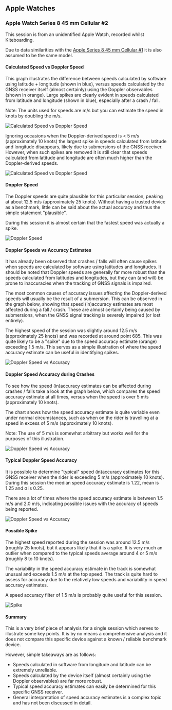 ## Apple Watches

### Apple Watch Series 8 45 mm Cellular #2

This session is from an unidentified Apple Watch, recorded whilst Kiteboarding.

Due to data similarities with the [Apple Series 8 45 mm Cellular #1](../kiteboard-230722-1622Z/README.md) it is also assumed to be the same model.



#### Calculated Speed vs Doppler Speed

This graph illustrates the difference between speeds calculated by software using latitude + longitude (shown in blue), versus speeds calculated by the GNSS receiver itself (almost certainly) using the Doppler observables (shown in orange). Large spikes are clearly evident in speeds calculated from latitude and longitude (shown in blue), especially after a crash / fall.

Note: The units used for speeds are m/s but you can estimate the speed in knots by doubling the m/s.

![Calculated Speed vs Doppler Speed](img/cspd-dspd.png)

Ignoring occasions when the Doppler-derived speed is < 5 m/s (approximately 10 knots) the largest spike in speeds calculated from latitude and longitude disappears, likely due to submersions of the GNSS receiver. However, when such spikes are removed it is still clear that speeds calculated from latitude and longitude are often much higher than the Doppler-derived speeds.

![Calculated Speed vs Doppler Speed](img/cspd-dspd-5.png)



#### Doppler Speed

The Doppler speeds are quite plausible for this particular session, peaking at about 12.5 m/s (approximately 25 knots). Without having a trusted device as a benchmark, little can be said about the actual accuracy and thus the simple statement "plausible".

During this session it is almost certain that the fastest speed was actually a spike.

![Doppler Speed](img/dspd.png)



#### Doppler Speeds vs Accuracy Estimates

It has already been observed that crashes / falls will often cause spikes when speeds are calculated by software using latitudes and longitudes. It should be noted that Doppler speeds are generally far more robust than the speeds calculated from latitudes and longitudes, but they can (and will) be prone to inaccuracies when the tracking of GNSS signals is impaired.

The most common causes of accuracy issues affecting the Doppler-derived speeds will usually be the result of a submersion. This can be observed in the graph below, showing that speed (in)accuracy estimates are most affected during a fall / crash. These are almost certainly being caused by submersions, when the GNSS signal tracking is severely impaired (or lost entirely).

The highest speed of the session was slightly around 12.5 m/s (approximately 25 knots) and was recorded at around point 685. This was quite likely to be a "spike" due to the speed accuracy estimate (orange) exceeding 1.5 m/s. This serves as a simple illustration of where the speed accuracy estimate can be useful in identifying spikes.

![Doppler Speed vs Accuracy](img/dspd-dspda.png)



#### Doppler Speed Accuracy during Crashes

To see how the speed (in)accuracy estimates can be affected during crashes / falls take a look at the graph below, which compares the speed accuracy estimate at all times, versus when the speed is over 5 m/s (approximately 10 knots).

The chart shows how the speed accuracy estimate is quite variable even under normal circumstances, such as when on the rider is travelling at a speed in excess of 5 m/s (approximately 10 knots).

Note: The use of 5 m/s is somewhat arbitrary but works well for the purposes of this illustration.

![Doppler Speed vs Accuracy](img/dspda.png)



#### Typical Doppler Speed Accuracy

It is possible to determine "typical" speed (in)accuracy estimates for this GNSS receiver when the rider is exceeding 5 m/s (approximately 10 knots). During this session the median speed accuracy estimate is 1.22, mean is 1.25 and σ is 0.25.

There are a lot of times where the speed accuracy estimate is between 1.5 m/s and 2.0 m/s, indicating possible issues with the accuracy of speeds being reported.

![Doppler Speed vs Accuracy](img/dspda-5.png)



#### Possible Spike

The highest speed reported during the session was around 12.5 m/s (roughly 25 knots), but it appears likely that it is a spike. It is very much an outlier when compared to the typical speeds average around 4 or 5 m/s (roughly 8 to 10 knots).

The variability in the speed accuracy estimate in the track is somewhat unusual and exceeds 1.5 m/s at the top speed. The track is quite hard to assess for accuracy due to the relatively low speeds and variability in speed accuracy estimates.

A speed accuracy filter of 1.5 m/s is probably quite useful for this session.

![Spike](img/spike.png)



#### Summary

This is a very brief piece of analysis for a single session which serves to illustrate some key points. It is by no means a comprehensive analysis and it does not compare this specific device against a known / reliable benchmark device.

However, simple takeaways are as follows:

- Speeds calculated in software from longitude and latitude can be extremely unreliable.
- Speeds calculated by the device itself (almost certainly using the Doppler observables) are far more robust.
- Typical speed accuracy estimates can easily be determined for this specific GNSS receiver.
- General interpretation of speed accuracy estimates is a complex topic and has not been discussed in detail.
